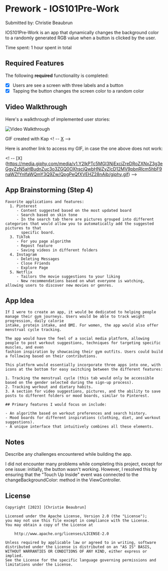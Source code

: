 # Prework - IOS101Pre-Work

Submitted by: Christie Beaubrun

IOS101Pre-Work is an app that dynamically changes the background color to a randomly generated RGB value when a button is clicked by the user. 

Time spent: 1 hour spent in total

## Required Features

The following **required** functionality is completed:

- [X] Users are see a screen with three labels and a button
- [X] Tapping the button changes the screen color to a random color
 
## Video Walkthrough

Here's a walkthrough of implemented user stories:

<img src='http://i.imgur.com/link/to/your/gif/file.gif' title='Video Walkthrough' width='' alt='Video Walkthrough' />

<!-- Replace this with whatever GIF tool you used! -->
GIF created with Kap
<! --  [X](file:///private/var/folders/33/z914lypd0j3bl0hvc9n85vjr0000gn/T/375cf01df8fbc29387fe5895336db4e1/Kapture%202023-08-28%20at%2001.46.44.gif) -->

Here is another link to access my GIF, in case the one above does not work:

<! -- [X] (https://media.giphy.com/media/v1.Y2lkPTc5MGI3NjExcjZreDRoZXNxZ3g3eGgyZzN5aHBudnZuc3o3ZGQ0OXhscjQwbHNjZyZlcD12MV9pbnRlcm5hbF9naWZfYnlfaWQmY3Q9Zw/QpgPeQfXVEHZ28nAib/giphy.gif) -->

## App Brainstorming (Step 4)
      
    Favorite applications and features:
      1. Pinterest
         - Content suggested based on the most updated board
         - Search based on skin tone
         - In the search tab there are pictures grouped into different categories that would allow you to automatically add the suggested pictures to that      
           specific board.
      3. TikTok
         - For you page algorithm
         - Repost feature 
         - Saving videos in different folders 
      4. Instagram
         - Deleting Messages
         - Close Friends
         - Explore Page 
      5. Netflix
         - Tailors the movie suggestions to your liking
         - New recommendations based on what everyone is watching, allowing users to discover new movies or genres.

   ## App Idea

    If I were to create an app, it would be dedicated to helping people manage their gym journeys. Users would be able to track weight progression, daily calorie  
    intake, protein intake, and BMI. For women, the app would also offer menstrual cycle tracking.
    
    The app would have the feel of a social media platform, allowing people to post workout suggestions, techniques for targeting specific muscles, and even 
    fashion inspiration by showcasing their gym outfits. Users could build a following based on their contributions.
    
    This platform would essentially incorporate three apps into one, with icons at the bottom for easy switching between the different features:
    
    1. Tracking the menstrual cycle (this tab would only be accessible based on the gender selected during the sign-up process).
    2. Tracking workout and dietary habits.
    3. A section for video suggestions, pictures, and the ability to save posts to different folders or mood boards, similar to Pinterest.
    
    ## Primary features I would focus on include:
    
    - An algorithm based on workout preferences and search history.
    - Mood boards for different inspirations (clothing, diet, and workout suggestions).
    - A unique interface that intuitively combines all these elements.

   

## Notes

Describe any challenges encountered while building the app.

I did not encounter many problems while completing this project, except for one issue: initially, the button wasn't working. However, I resolved this by ensuring that the "Touch Up Inside" event was connected to the changeBackgroundColor: method in the ViewController.

## License

    Copyright [2023] [Christie Beaubrun]

    Licensed under the Apache License, Version 2.0 (the "License");
    you may not use this file except in compliance with the License.
    You may obtain a copy of the License at

        http://www.apache.org/licenses/LICENSE-2.0

    Unless required by applicable law or agreed to in writing, software
    distributed under the License is distributed on an "AS IS" BASIS,
    WITHOUT WARRANTIES OR CONDITIONS OF ANY KIND, either express or implied.
    See the License for the specific language governing permissions and
    limitations under the License.

